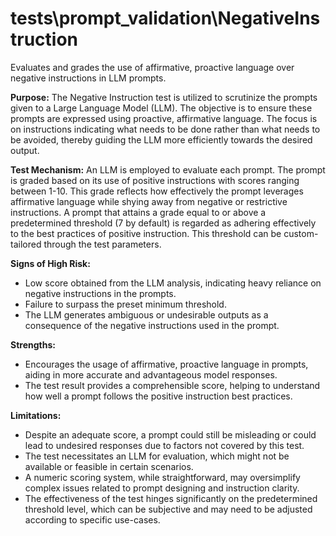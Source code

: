# tests\prompt_validation\NegativeInstruction

Evaluates and grades the use of affirmative, proactive language over negative instructions in LLM prompts.

**Purpose:**
The Negative Instruction test is utilized to scrutinize the prompts given to a Large Language Model (LLM). The
objective is to ensure these prompts are expressed using proactive, affirmative language. The focus is on
instructions indicating what needs to be done rather than what needs to be avoided, thereby guiding the LLM more
efficiently towards the desired output.

**Test Mechanism:**
An LLM is employed to evaluate each prompt. The prompt is graded based on its use of positive instructions with
scores ranging between 1-10. This grade reflects how effectively the prompt leverages affirmative language while
shying away from negative or restrictive instructions. A prompt that attains a grade equal to or above a
predetermined threshold (7 by default) is regarded as adhering effectively to the best practices of positive
instruction. This threshold can be custom-tailored through the test parameters.

**Signs of High Risk:**

- Low score obtained from the LLM analysis, indicating heavy reliance on negative instructions in the prompts.
- Failure to surpass the preset minimum threshold.
- The LLM generates ambiguous or undesirable outputs as a consequence of the negative instructions used in the
prompt.

**Strengths:**

- Encourages the usage of affirmative, proactive language in prompts, aiding in more accurate and advantageous
model responses.
- The test result provides a comprehensible score, helping to understand how well a prompt follows the positive
instruction best practices.

**Limitations:**

- Despite an adequate score, a prompt could still be misleading or could lead to undesired responses due to factors
not covered by this test.
- The test necessitates an LLM for evaluation, which might not be available or feasible in certain scenarios.
- A numeric scoring system, while straightforward, may oversimplify complex issues related to prompt designing and
instruction clarity.
- The effectiveness of the test hinges significantly on the predetermined threshold level, which can be subjective
and may need to be adjusted according to specific use-cases.